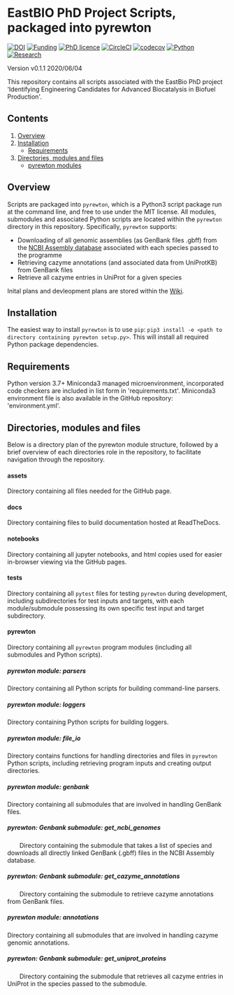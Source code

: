 # EastBIO PhD Project Scripts, packaged into pyrewton

[![DOI](https://zenodo.org/badge/243783792.svg)](https://zenodo.org/badge/latestdoi/243783792)
[![Funding](https://img.shields.io/badge/Funding-EASTBio-blue)](http://www.eastscotbiodtp.ac.uk/)
[![PhD licence](https://img.shields.io/badge/Licence-MIT-green)](https://github.com/HobnobMancer/PhD_Project_Scripts/blob/master/LICENSE)
[![CircleCI](https://img.shields.io/badge/CircleCI-Passing-brightgreen)](https://circleci.com/product/)
[![codecov](https://codecov.io/gh/HobnobMancer/PhD_Project_Scripts/branch/master/graph/badge.svg)](https://codecov.io/gh/HobnobMancer/PhD_Project_Scripts)
[![Python](https://img.shields.io/badge/Python-v3.7.---orange)](https://www.python.org/about/)
[![Research](https://img.shields.io/badge/Bioinformatics-Protein%20Engineering-ff69b4)](http://www.eastscotbiodtp.ac.uk/eastbio-student-cohort-2019)

Version v0.1.1 2020/06/04

This repository contains all scripts associated with the EastBio PhD project ‘Identifying Engineering Candidates for Advanced Biocatalysis in Biofuel Production'.

## Contents

1. [Overview](#Overview)
2. [Installation](#Installation)
    - [Requirements](#Requirements)
3. [Directories, modules and files](#Directories,-modules-and-files)
    - [pyrewton modules](#pyrewton-modules)

## Overview

Scripts are packaged into `pyrewton`, which is a Python3 script package run at the command line, and free to use under the MIT license. All modules, submodules and associated Python scripts are located within the `pyrewton` directory in this repository. Specifically, `pyrewton` supports:

- Downloading of all genomic assemblies (as GenBank files .gbff) from the [NCBI Assembly database](https://www.ncbi.nlm.nih.gov/assembly)
associated with each species passed to the programme
- Retrieving cazyme annotations (and associated data from UniProtKB) from GenBank files
- Retrieve all cazyme entries in UniProt for a given species

Inital plans and devleopment plans are stored within the [Wiki](https://github.com/HobnobMancer/PhD_Project_Scripts/wiki).

## Installation

The easiest way to install `pyrewton` is to use `pip`:
`pip3 install -e <path to directory containing pyrewton setup.py>`.
This will install all required Python package dependencies.

## Requirements

Python version 3.7+
Miniconda3 managed microenvironment, incorporated code checkers are included in list form in 'requirements.txt'.
Miniconda3 environment file is also available in the GitHub repository: 'environment.yml'.

## Directories, modules and files

Below is a directory plan of the pyrewton module structure, followed by a brief overview of each directories role in the repository, to facilitate navigation through the repository.

#### assets

Directory containing all files needed for the GitHub page.

#### docs

Directory containing files to build documentation hosted at ReadTheDocs.

#### notebooks

Directory containing all jupyter notebooks, and html copies used for easier in-browser viewing via the GitHub pages.

#### tests

Directory containing all `pytest` files for testing `pyrewton` during development, including subdirectories for test inputs and targets, with each module/submodule possessing its own specific test input and target subdirectory.

#### pyrewton

Directory containing all `pyrewton` program modules (including all submodules and Python scripts).

##### pyrewton module: parsers

Directory containing all Python scripts for building command-line parsers.

##### pyrewton module: loggers

Directory containing Python scripts for building loggers.

##### pyrewton module: file_io

Directory contains functions for handling directories and files in `pyrewton` Python scripts, including retrieving program inputs and creating output directories.

##### pyrewton module: genbank

Directory containing all submodules that are involved in handling GenBank files.

##### pyrewton: Genbank submodule: get_ncbi_genomes

&emsp;&emsp;Directory containing the submodule that takes a list of species and downloads all directly linked GenBank (.gbff) files in the NCBI Assembly database.

##### pyrewton: Genbank submodule: get_cazyme_annotations

&emsp;&emsp;Directory containing the submodule to retrieve cazyme annotations from GenBank files.

##### pyrewton module: annotations

Directory containing all submodules that are involved in handling cazyme genomic annotations.

##### pyrewton: Genbank submodule: get_uniprot_proteins

&emsp;&emsp;Directory containing the submodule that retrieves all cazyme entries in UniProt in the species passed to the submodule.
